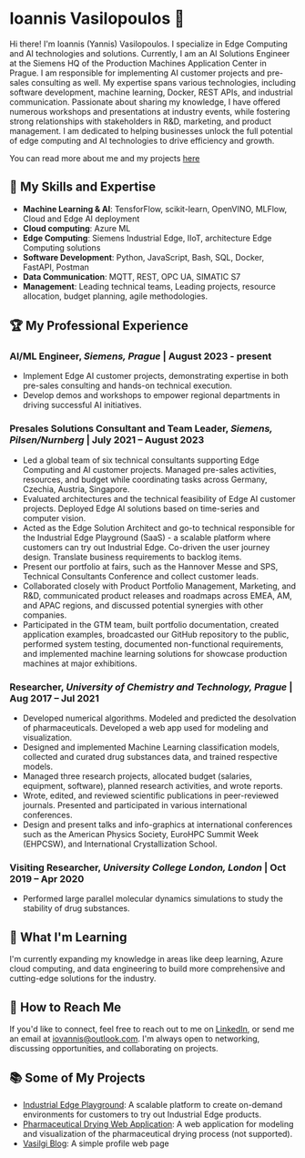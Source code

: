 # Ioannis Vasilopoulos 👋

Hi there! I'm Ioannis (Yannis) Vasilopoulos. I specialize in Edge Computing and AI technologies and solutions. Currently, I am an AI Solutions Engineer at the Siemens HQ of the Production Machines Application Center in Prague. I am responsible for implementing AI customer projects and pre-sales consulting as well. My expertise spans various technologies, including software development, machine learning, Docker, REST APIs, and industrial communication. Passionate about sharing my knowledge, I have offered numerous workshops and presentations at industry events, while fostering strong relationships with stakeholders in R&D, marketing, and product management. I am dedicated to helping businesses unlock the full potential of edge computing and AI technologies to drive efficiency and growth.

You can read more about me and my projects [here](https://vasilogi.github.io/)

## 🚀 My Skills and Expertise

- **Machine Learning & AI**: TensforFlow, scikit-learn, OpenVINO, MLFlow, Cloud and Edge AI deployment
- **Cloud computing**: Azure ML
- **Edge Computing**: Siemens Industrial Edge, IIoT, architecture Edge Computing solutions
- **Software Development**: Python, JavaScript, Bash, SQL, Docker, FastAPI, Postman
- **Data Communication**: MQTT, REST, OPC UA, SIMATIC S7
- **Management**: Leading technical teams, Leading projects, resource allocation, budget planning, agile methodologies.

## 🏆 My Professional Experience

### AI/ML Engineer, *Siemens, Prague* | August 2023 - present

- Implement Edge AI customer projects, demonstrating expertise in both pre-sales consulting and hands-on technical execution.
- Develop demos and workshops to empower regional departments in driving successful AI initiatives.

### Presales Solutions Consultant and Team Leader, *Siemens, Pilsen/Nurnberg* | July 2021 – August 2023

-	Led a global team of six technical consultants supporting Edge Computing and AI customer projects. Managed pre-sales activities, resources, and budget while coordinating tasks across Germany, Czechia, Austria, Singapore.
-	Evaluated architectures and the technical feasibility of Edge AI customer projects. Deployed Edge AI solutions based on time-series and computer vision. 
-	Acted as the Edge Solution Architect and go-to technical responsible for the Industrial Edge Playground (SaaS) - a scalable platform where customers can try out Industrial Edge. Co-driven the user journey design. Translate business requirements to backlog items.
-	Present our portfolio at fairs, such as the Hannover Messe and SPS, Technical Consultants Conference and collect customer leads.
-	Collaborated closely with Product Portfolio Management, Marketing, and R&D, communicated product releases and roadmaps across EMEA, AM, and APAC regions, and discussed potential synergies with other companies.
-	Participated in the GTM team, built portfolio documentation, created application examples, broadcasted our GitHub repository to the public, performed system testing, documented non-functional requirements, and implemented machine learning solutions for showcase production machines at major exhibitions.

### Researcher, *University of Chemistry and Technology, Prague* | Aug 2017 – Jul 2021

-	Developed numerical algorithms. Modeled and predicted the desolvation of pharmaceuticals. Developed a web app used for modeling and visualization.
-	Designed and implemented Machine Learning classification models, collected and curated drug substances data, and trained respective models.
-	Managed three research projects, allocated budget (salaries, equipment, software), planned research activities, and wrote reports.
-	Wrote, edited, and reviewed scientific publications in peer-reviewed journals. Presented and participated in various international conferences.
-	Design and present talks and info-graphics at international conferences such as the American Physics Society, EuroHPC Summit Week (EHPCSW), and International Crystallization School.

### Visiting Researcher, *University College London, London* | Oct 2019 – Apr 2020

-	Performed large parallel molecular dynamics simulations to study the stability of drug substances.

## 🌱 What I'm Learning

I'm currently expanding my knowledge in areas like deep learning, Azure cloud computing, and data engineering to build more comprehensive and cutting-edge solutions for the industry.

## 💼 How to Reach Me

If you'd like to connect, feel free to reach out to me on [LinkedIn](https://www.linkedin.com/in/vasilogi/), or send me an email at iovannis@outlook.com. I'm always open to networking, discussing opportunities, and collaborating on projects.

## 📚 Some of My Projects

- [Industrial Edge Playground](https://www.siemens.com/global/en/products/automation/topic-areas/industrial-edge/community/playground-registration.html): A scalable platform to create on-demand environments for customers to try out Industrial Edge products.
- [Pharmaceutical Drying Web Application](https://github.com/vasilogi/comf-webapp): A web application for modeling and visualization of the pharmaceutical drying process (not supported).
- [Vasilgi Blog](https://vasilogi.github.io/): A simple profile web page

